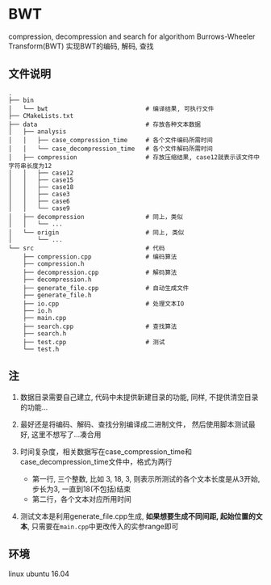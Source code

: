 # BWT
compression, decompression and search for algorithom Burrows-Wheeler Transform(BWT)
实现BWT的编码, 解码, 查找

## 文件说明

```
.
├── bin
│   └── bwt                           # 编译结果, 可执行文件
├── CMakeLists.txt
├── data                              # 存放各种文本数据
│   ├── analysis
│   │   ├── case_compression_time     # 各个文件编码所需时间
│   │   └── case_decompression_time   # 各个文件解码所需时间
│   ├── compression                   # 存放压缩结果, case12就表示该文件中字符串长度为12
│   │   ├── case12
│   │   ├── case15
│   │   ├── case18
│   │   ├── case3
│   │   ├── case6
│   │   └── case9
│   ├── decompression                 # 同上，类似
│   │   └── ... 
│   └── origin                        # 同上, 类似
│       └── ... 
└── src                               # 代码
    ├── compression.cpp               # 编码算法
    ├── compression.h
    ├── decompression.cpp             # 解码算法
    ├── decompression.h
    ├── generate_file.cpp             # 自动生成文件
    ├── generate_file.h                
    ├── io.cpp                        # 处理文本IO
    ├── io.h
    ├── main.cpp                      
    ├── search.cpp                    # 查找算法
    ├── search.h                     
    ├── test.cpp                      # 测试
    └── test.h
```

## 注
1. 数据目录需要自己建立, 代码中未提供新建目录的功能, 同样, 不提供清空目录的功能...
2. 最好还是将编码、解码、查找分别编译成二进制文件， 然后使用脚本测试最好, 这里不想写了...凑合用
3. 时间复杂度，相关数据写在case_compression_time和case_decompression_time文件中，格式为两行

   * 第一行, 三个整数, 比如 3, 18, 3, 则表示所测试的各个文本长度是从3开始, 步长为3, 一直到18(不包括)结束 
   * 第二行，各个文本对应所用时间
   
4. 测试文本是利用generate_file.cpp生成, **如果想要生成不同间距, 起始位置的文本**, 只需要在`main.cpp`中更改传入的实参range即可

## 环境
linux ubuntu 16.04
